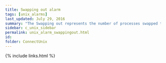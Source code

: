 ```yaml
---
title: ﻿Swapping out alarm
tags: [unix_alarms]
last_updated: July 29, 2016
summary: "The Swapping out represents the number of processes swapped to disk per second. A machine that is swapping processes to or from disk is usually under-configured for its workload."
sidebar: c_unix_sidebar
permalink: unix_alarm_swappingout.html
id:
folder: ConnectUnix
---
```







{% include links.html %}
